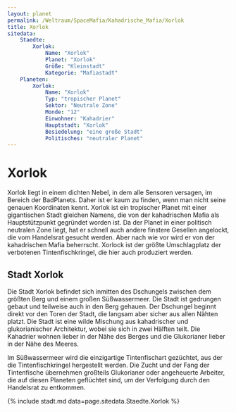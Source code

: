 ```yaml
---
layout: planet
permalink: /Weltraum/SpaceMafia/Kahadrische_Mafia/Xorlok
title: Xorlok
sitedata:
    Staedte:
        Xorlok:
            Name: "Xorlok"
            Planet: "Xorlok"
            Größe: "Kleinstadt"
            Kategorie: "Mafiastadt"
    Planeten:
        Xorlok:
            Name: "Xorlok"
            Typ: "tropischer Planet"
            Sektor: "Neutrale Zone"
            Monde: "12"
            Einwohner: "Kahadrier"
            Hauptstadt: "Xorlok"
            Besiedelung: "eine große Stadt"
            Politisches: "neutraler Planet"
---
```


# Xorlok

Xorlok liegt in einem dichten Nebel, in dem alle Sensoren versagen, im Bereich der BadPlanets. Daher ist er kaum zu finden, wenn man nicht seine genauen Koordinaten kennt. Xorlok ist ein tropischer Planet mit einer gigantischen Stadt gleichen Namens, die von der kahadrischen Mafia als Hauptstützpunkt gegründet worden ist. Da der Planet in einer politisch neutralen Zone liegt, hat er schnell auch andere finstere Gesellen angelockt, die vom Handelsrat gesucht werden. Aber nach wie vor wird er von der kahadrischen Mafia beherrscht. Xorlock ist der größte Umschlagplatz der verbotenen Tintenfischkringel, die hier auch produziert werden.

## Stadt Xorlok

Die Stadt Xorlok befindet sich inmitten des Dschungels zwischen dem größten Berg und einem großen Süßwassermeer. Die Stadt ist gedrungen gebaut und teilweise auch in den Berg gehauen. Der Dschungel beginnt direkt vor den Toren der Stadt, die langsam aber sicher aus allen Nähten platzt. Die Stadt ist eine wilde Mischung aus kahadrischer und glukorianischer Architektur, wobei sie sich in zwei Hälften teilt. Die Kahadrier wohnen lieber in der Nähe des Berges und die Glukorianer lieber in der Nähe des Meeres.

Im Süßwassermeer wird die einzigartige Tintenfischart gezüchtet, aus der die Tintenfischkringel hergestellt werden. Die Zucht und der Fang der Tintenfische übernehmen großteils Glukorianer oder angeheuerte Arbeiter, die auf diesen Planeten geflüchtet sind, um der Verfolgung durch den Handelsrat zu entkommen.

{% include stadt.md data=page.sitedata.Staedte.Xorlok %}
